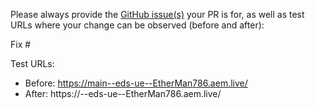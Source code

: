 Please always provide the [GitHub issue(s)](../issues) your PR is for, as well as test URLs where your change can be observed (before and after):

Fix #<gh-issue-id>

Test URLs:
- Before: https://main--eds-ue--EtherMan786.aem.live/
- After: https://<branch>--eds-ue--EtherMan786.aem.live/
